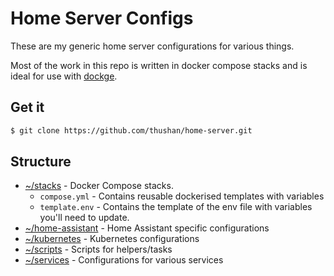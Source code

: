 # Home Server Configs

These are my generic home server configurations for various things.

Most of the work in this repo is written in docker compose stacks and is ideal for use with [dockge](https://github.com/louislam/dockge).

## Get it

```bash
$ git clone https://github.com/thushan/home-server.git
```

## Structure

* [~/stacks](./stacks/) - Docker Compose stacks.
  * `compose.yml` - Contains reusable dockerised templates with variables
  * `template.env` - Contains the template of the env file with variables you'll need to update.
* [~/home-assistant](./home-assistant/) - Home Assistant specific configurations
* [~/kubernetes](./kubernetes) - Kubernetes configurations
* [~/scripts](./scripts) - Scripts for helpers/tasks
* [~/services](./services) - Configurations for various services